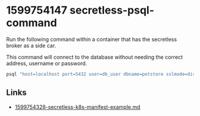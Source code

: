# 1599754147 secretless-psql-command

Run the following command within a container that has the secretless broker as a side car.

This command will connect to the database without needing the correct address, username or password.

```bash
psql "host=localhost port=5432 user=db_user dbname=petstore sslmode=disable"
```

## Links
- [1599754328-secretless-k8s-manifest-example.md](1599754328-secretless-k8s-manifest-example.md)
